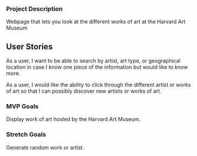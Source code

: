 ### Project Description

Webpage that lets you look at the different works of art at the Harvard Art Museum

## User Stories

As a user, I want to be able to search by artist, art type, or geographical location in case I know one piece of the information but would like to know more.

As a user, I would like the ability to click through the different artist or works of art so that I can possibly discover new artists or works of art.

### MVP Goals

Display work of art hosted by the Harvard Art Museum.

### Stretch Goals

Generate random work or artist.
